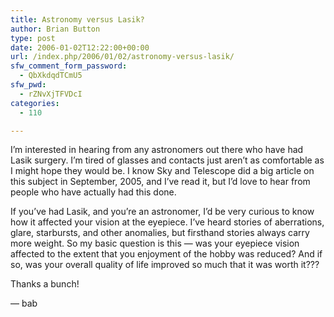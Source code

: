 ```yaml
---
title: Astronomy versus Lasik?
author: Brian Button
type: post
date: 2006-01-02T12:22:00+00:00
url: /index.php/2006/01/02/astronomy-versus-lasik/
sfw_comment_form_password:
  - QbXkdqdTCmU5
sfw_pwd:
  - rZNvXjTFVDcI
categories:
  - 110

---
```

I&rsquo;m interested in hearing from any astronomers out there who have had Lasik surgery. I&rsquo;m tired of glasses and contacts just aren&rsquo;t as comfortable as I might hope they would be. I know Sky and Telescope did a big article on this subject in September, 2005, and I&rsquo;ve read it, but I&rsquo;d love to hear from people who have actually had this done.

If you&rsquo;ve had Lasik, and you&rsquo;re an astronomer, I&rsquo;d be very curious to know how it affected your vision at the eyepiece. I&rsquo;ve heard stories of aberrations, glare, starbursts, and other anomalies, but firsthand stories always carry more weight. So my basic question is this &mdash; was your eyepiece vision affected to the extent that you enjoyment of the hobby was reduced? And if so, was your overall quality of life improved so much that it was worth it???

Thanks a bunch!

&mdash; bab

&nbsp;
